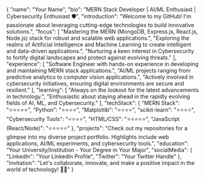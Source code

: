 {
  "name": "Your Name",
  "bio": "MERN Stack Developer | AI/ML Enthusiast | Cybersecurity Enthusiast 🛡️",
  "introduction": "Welcome to my GitHub! I'm passionate about leveraging cutting-edge technologies to build innovative solutions.",
  "focus": [
    "Mastering the MERN (MongoDB, Express.js, React.js, Node.js) stack for robust and scalable web applications.",
    "Exploring the realms of Artificial Intelligence and Machine Learning to create intelligent and data-driven applications.",
    "Nurturing a keen interest in Cybersecurity to fortify digital landscapes and protect against evolving threats."
  ],
  "experience": [
    "Software Engineer with hands-on experience in developing and maintaining MERN stack applications.",
    "AI/ML projects ranging from predictive analytics to computer vision applications.",
    "Actively involved in cybersecurity initiatives, ensuring digital environments are secure and resilient."
  ],
  "learning": [
    "Always on the lookout for the latest advancements in technology.",
    "Enthusiastic about staying ahead in the rapidly evolving fields of AI, ML, and Cybersecurity."
  ],
  "techStack": {
    "MERN Stack": "⭐️⭐️⭐️⭐️⭐️",
    "Python": "⭐️⭐️⭐️⭐️",
    "Matplotlib": "⭐️⭐️⭐️⭐️",
    "scikit-learn": "⭐️⭐️⭐️⭐️",
    "Cybersecurity Tools": "⭐️⭐️⭐️⭐️",
    "HTML/CSS": "⭐️⭐️⭐️⭐️⭐️",
    "JavaScript (React/Node)": "⭐️⭐️⭐️⭐️⭐️"
  },
  "projects": "Check out my repositories for a glimpse into my diverse project portfolio. Highlights include web applications, AI/ML experiments, and cybersecurity tools.",
  "education": "Your University/Institution - Your Degree in Your Major",
  "socialMedia": {
    "LinkedIn": "Your LinkedIn Profile",
    "Twitter": "Your Twitter Handle"
  },
  "invitation": "Let's collaborate, innovate, and make a positive impact in the world of technology! 🚀✨"
}

